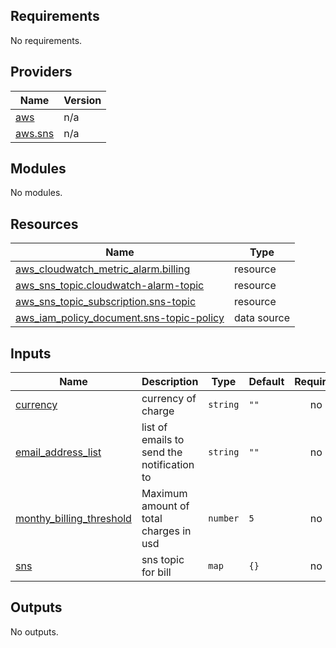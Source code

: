 ## Requirements

No requirements.

## Providers

| Name | Version |
|------|---------|
| <a name="provider_aws"></a> [aws](#provider\_aws) | n/a |
| <a name="provider_aws.sns"></a> [aws.sns](#provider\_aws.sns) | n/a |

## Modules

No modules.

## Resources

| Name | Type |
|------|------|
| [aws_cloudwatch_metric_alarm.billing](https://registry.terraform.io/providers/hashicorp/aws/latest/docs/resources/cloudwatch_metric_alarm) | resource |
| [aws_sns_topic.cloudwatch-alarm-topic](https://registry.terraform.io/providers/hashicorp/aws/latest/docs/resources/sns_topic) | resource |
| [aws_sns_topic_subscription.sns-topic](https://registry.terraform.io/providers/hashicorp/aws/latest/docs/resources/sns_topic_subscription) | resource |
| [aws_iam_policy_document.sns-topic-policy](https://registry.terraform.io/providers/hashicorp/aws/latest/docs/data-sources/iam_policy_document) | data source |

## Inputs

| Name | Description | Type | Default | Required |
|------|-------------|------|---------|:--------:|
| <a name="input_currency"></a> [currency](#input\_currency) | currency of charge | `string` | `""` | no |
| <a name="input_email_address_list"></a> [email\_address\_list](#input\_email\_address\_list) | list of emails to send the notification to | `string` | `""` | no |
| <a name="input_monthy_billing_threshold"></a> [monthy\_billing\_threshold](#input\_monthy\_billing\_threshold) | Maximum amount of total charges in usd | `number` | `5` | no |
| <a name="input_sns"></a> [sns](#input\_sns) | sns topic for bill | `map` | `{}` | no |

## Outputs

No outputs.
